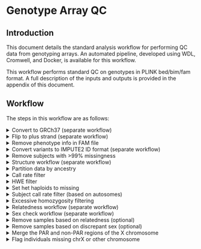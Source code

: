 # Genotype Array QC

## Introduction

This document details the standard analysis workflow for performing QC data from genotyping arrays. An automated pipeline, developed using WDL, Cromwell, and Docker, is available for this workflow.

This workflow performs standard QC on genotypes in PLINK bed/bim/fam format. A full description of the inputs and outputs is provided in the appendix of this document.

## Workflow

The steps in this workflow are as follows:
<details>
<summary>Convert to GRCh37 (separate workflow)</summary>

</details>


<details>
<summary>Flip to plus strand (separate workflow)</summary>

</details>



<details>
<summary>Remove phenotype info in FAM file</summary>

Sample command:
```
perl -lane 'print join("\t", @F[0 .. 3], "0\t0");' [INPUT_FAM_FILE]
```

Input Files:

| FILE | DESCRIPTION |
| --- | --- |
| `[INPUT_FAM_FILE]` | Input FAM file to remove phenotype info from |


Output Files:

| FILE | DESCRIPTION |
| --- | --- |
| `[OUTPUT_FAM_FILE]` | Output FAM file phenotype info removed |


Parameters:

| PARAMETER | DESCRIPTION |
| --- | --- |
| `--in_fam [INPUT_FAM_FILE]` | Input FAM file to remove phenotype info from |
| `--out_fam [OUTPUT_FAM_FILE]` | Output FAM file phenotype info removed |
</details>


<details>
<summary>Convert variants to IMPUTE2 ID format (separate workflow)</summary>

</details>


<details>
<summary>Remove subjects with >99% missingness</summary>

Sample command:
``` shell
plink \
    --bfile [INPUT_BED_BIM_FAM_PREFIX] \
    --mind 0.99 \
    --make-bed \
    --out [OUTPUT_BED_BIM_FAM_PREFIX]
```

Input Files:

| FILE | DESCRIPTION |
| --- | --- |
| `[INPUT_BED_BIM_FAM_PREFIX].bed` | PLINK format bed file for input genotypes |
| `[INPUT_BED_BIM_FAM_PREFIX].bim` | PLINK format bim file for input genotypes |
| `[INPUT_BED_BIM_FAM_PREFIX].fam` | PLINK format fam file for input genotypes |


Output Files:

| FILE | DESCRIPTION |
| --- | --- |
| `[OUTPUT_BED_BIM_FAM_PREFIX].bed` | PLINK format bed file for output genotypes |
| `[OUTPUT_BED_BIM_FAM_PREFIX].bim` | PLINK format bim file for output genotypes |
| `[OUTPUT_BED_BIM_FAM_PREFIX].fam` | PLINK format fam file for output genotypes |
| `[OUTPUT_BED_BIM_FAM_PREFIX].log` | PLINK log file |


Parameters:

| PARAMETER | DESCRIPTION |
| --- | --- |
| `--bfile [INPUT_BED_BIM_FAM_PREFIX]` | Prefix for input genotypes in PLINK bed/bim/fam format |
| `--mind 0.99` | Option indicating that individuals with >99% missingness should be excluded |
| `--make-bed` | Flag indicating to generate genotypes in PLINK bed/bim/fam format |
| `--out [OUTPUT_BED_BIM_FAM_PREFIX]` | Prefix for output genotypes in PLINK bed/bim/fam format |
</details>


<details>
<summary>Structure workflow (separate workflow)</summary>

</details>


<details>
<summary>Partition data by ancestry</summary>

Sample command:
``` shell
plink \
    --bfile [INPUT_BED_BIM_FAM_PREFIX] \
    --keep [KEEP_LIST] \
    --make-bed \
    --out [OUTPUT_BED_BIM_FAM_PREFIX]
```

Input Files:

| FILE | DESCRIPTION |
| --- | --- |
| `[INPUT_BED_BIM_FAM_PREFIX].bed` | PLINK format bed file for input genotypes |
| `[INPUT_BED_BIM_FAM_PREFIX].bim` | PLINK format bim file for input genotypes |
| `[INPUT_BED_BIM_FAM_PREFIX].fam` | PLINK format fam file for input genotypes |
| `[KEEP_LIST]` | List of subjects to keep |


Output Files:

| FILE | DESCRIPTION |
| --- | --- |
| `[OUTPUT_BED_BIM_FAM_PREFIX].bed` | PLINK format bed file for output genotypes |
| `[OUTPUT_BED_BIM_FAM_PREFIX].bim` | PLINK format bim file for output genotypes |
| `[OUTPUT_BED_BIM_FAM_PREFIX].fam` | PLINK format fam file for output genotypes |
| `[OUTPUT_BED_BIM_FAM_PREFIX].log` | PLINK log file |


Parameters:

| PARAMETER | DESCRIPTION |
| --- | --- |
| `--bfile [INPUT_BED_BIM_FAM_PREFIX]` | Prefix for input genotypes in PLINK bed/bim/fam format |
| `--keep [KEEP_LIST]` | List of subjects to keep |
| `--make-bed` | Flag indicating to generate genotypes in PLINK bed/bim/fam format |
| `--out [OUTPUT_BED_BIM_FAM_PREFIX]` | Prefix for output genotypes in PLINK bed/bim/fam format |
</details>


<details>
<summary>Call rate filter</summary>

Sample command:
``` shell
plink \
    --bfile [INPUT_BED_BIM_FAM_PREFIX] \
    --geno [CALL_RATE_THRESHOLD] \
    --make-bed \
    --out [OUTPUT_BED_BIM_FAM_PREFIX]
```

Input Files:

| FILE | DESCRIPTION |
| --- | --- |
| `[INPUT_BED_BIM_FAM_PREFIX].bed` | PLINK format bed file for input genotypes |
| `[INPUT_BED_BIM_FAM_PREFIX].bim` | PLINK format bim file for input genotypes |
| `[INPUT_BED_BIM_FAM_PREFIX].fam` | PLINK format fam file for input genotypes |


Output Files:

| FILE | DESCRIPTION |
| --- | --- |
| `[OUTPUT_BED_BIM_FAM_PREFIX].bed` | PLINK format bed file for output genotypes |
| `[OUTPUT_BED_BIM_FAM_PREFIX].bim` | PLINK format bim file for output genotypes |
| `[OUTPUT_BED_BIM_FAM_PREFIX].fam` | PLINK format fam file for output genotypes |
| `[OUTPUT_BED_BIM_FAM_PREFIX].log` | PLINK log file |


Parameters:

| PARAMETER | DESCRIPTION |
| --- | --- |
| `--bfile [INPUT_BED_BIM_FAM_PREFIX]` | Prefix for input genotypes in PLINK bed/bim/fam format |
| `--geno [CALL_RATE_THRESHOLD]` | Call rate threshold for excluding SNPs (e.g., 0.01) |
| `--make-bed` | Flag indicating to generate genotypes in PLINK bed/bim/fam format |
| `--out [OUTPUT_BED_BIM_FAM_PREFIX]` | Prefix for output genotypes in PLINK bed/bim/fam format |
</details>


<details>
<summary>HWE filter</summary>

Sample command:
``` shell
# Autosomes
plink \
    --bfile [INPUT_BED_BIM_FAM_PREFIX] \
    --hwe [HW_PVALUE_THRESHOLD] \
    --autosome \
    --make-bed \
    --out [OUTPUT_BED_BIM_FAM_PREFIX].autosome_hwe

# Chr X for females
plink \
    --bfile [INPUT_BED_BIM_FAM_PREFIX] \
    --hwe [HW_PVALUE_THRESHOLD] \
    --filter-females \
    --chr 23 \
    --make-bed \
    --out [OUTPUT_BED_BIM_FAM_PREFIX].x_hwe_females

# Extract chr X SNPs from full dataset
perl -lane 'print $F[1];' [OUTPUT_BED_BIM_FAM_PREFIX].x_hwe_females.bim > \
    [OUTPUT_BED_BIM_FAM_PREFIX].x_hwe_females.extract
plink \
    --bfile [INPUT_BED_BIM_FAM_PREFIX] \
    --extract [OUTPUT_BED_BIM_FAM_PREFIX].x_hwe_females.extract \
    --make-bed \
    --out [OUTPUT_BED_BIM_FAM_PREFIX].x_hwe

# Merge autosomes and chr X
plink \
  --bfile [OUTPUT_BED_BIM_FAM_PREFIX].autosome_hwe \
  --bmerge [OUTPUT_BED_BIM_FAM_PREFIX].x_hwe.bed \
          [OUTPUT_BED_BIM_FAM_PREFIX].x_hwe.bim \
          [OUTPUT_BED_BIM_FAM_PREFIX].x_hwe.fam \
  --make-bed \
  --out [OUTPUT_BED_BIM_FAM_PREFIX]

# Remove intermediates
rm [OUTPUT_BED_BIM_FAM_PREFIX].autosome_hwe*
rm [OUTPUT_BED_BIM_FAM_PREFIX].x_hwe_females*
rm [OUTPUT_BED_BIM_FAM_PREFIX].x_hwe*
```

Input Files:

| FILE | DESCRIPTION |
| --- | --- |
| `[INPUT_BED_BIM_FAM_PREFIX].bed` | PLINK format bed file for input genotypes |
| `[INPUT_BED_BIM_FAM_PREFIX].bim` | PLINK format bim file for input genotypes |
| `[INPUT_BED_BIM_FAM_PREFIX].fam` | PLINK format fam file for input genotypes |


Output Files:

| FILE | DESCRIPTION |
| --- | --- |
| `[OUTPUT_BED_BIM_FAM_PREFIX].bed` | PLINK format bed file for output genotypes |
| `[OUTPUT_BED_BIM_FAM_PREFIX].bim` | PLINK format bim file for output genotypes |
| `[OUTPUT_BED_BIM_FAM_PREFIX].fam` | PLINK format fam file for output genotypes |
| `[OUTPUT_BED_BIM_FAM_PREFIX].log` | PLINK log file |


Parameters:

| PARAMETER | DESCRIPTION |
| --- | --- |
| `--bfile [INPUT_BED_BIM_FAM_PREFIX]` | Prefix for input genotypes in PLINK bed/bim/fam format |
| `--hwe [HW_PVALUE_THRESHOLD]` | HW p-value threshold for excluding SNPs (e.g., 0.0001) |
| `--make-bed` | Flag indicating to generate genotypes in PLINK bed/bim/fam format |
| `--out [OUTPUT_BED_BIM_FAM_PREFIX]` | Prefix for output genotypes in PLINK bed/bim/fam format |
</details>


<details>
<summary>Set het haploids to missing</summary>

Sample command:
``` shell
plink \
    --bfile [INPUT_BED_BIM_FAM_PREFIX] \
    --set-hh-missing \
    --make-bed \
    --out [OUTPUT_BED_BIM_FAM_PREFIX]
```

Input Files:

| FILE | DESCRIPTION |
| --- | --- |
| `[INPUT_BED_BIM_FAM_PREFIX].bed` | PLINK format bed file for input genotypes |
| `[INPUT_BED_BIM_FAM_PREFIX].bim` | PLINK format bim file for input genotypes |
| `[INPUT_BED_BIM_FAM_PREFIX].fam` | PLINK format fam file for input genotypes |


Output Files:

| FILE | DESCRIPTION |
| --- | --- |
| `[OUTPUT_BED_BIM_FAM_PREFIX].bed` | PLINK format bed file for output genotypes |
| `[OUTPUT_BED_BIM_FAM_PREFIX].bim` | PLINK format bim file for output genotypes |
| `[OUTPUT_BED_BIM_FAM_PREFIX].fam` | PLINK format fam file for output genotypes |
| `[OUTPUT_BED_BIM_FAM_PREFIX].log` | PLINK log file |


Parameters:

| PARAMETER | DESCRIPTION |
| --- | --- |
| `--bfile [INPUT_BED_BIM_FAM_PREFIX]` | Prefix for input genotypes in PLINK bed/bim/fam format |
| `--set-hh-missing` | Flag indicating that PLINK should set heterozygous haploids to missing |
| `--make-bed` | Flag indicating to generate genotypes in PLINK bed/bim/fam format |
| `--out [OUTPUT_BED_BIM_FAM_PREFIX]` | Prefix for output genotypes in PLINK bed/bim/fam format |
</details>


<details>
<summary>Subject call rate filter (based on autosomes)</summary>

Sample command:
``` shell
# Autosomes
plink \
    --bfile [INPUT_BED_BIM_FAM_PREFIX] \
    --mind [CALL_RATE_THRESHOLD] \
    --autosome \
    --make-bed \
    --out [OUTPUT_BED_BIM_FAM_PREFIX].autosomes

# Extract subjects from full dataset
plink \
    --bfile [INPUT_BED_BIM_FAM_PREFIX] \
    --keep [OUTPUT_BED_BIM_FAM_PREFIX].autosomes.fam \
    --make-bed \
    --out [OUTPUT_BED_BIM_FAM_PREFIX]

# Remove intermediates
rm [OUTPUT_BED_BIM_FAM_PREFIX].autosomes*
```

Input Files:

| FILE | DESCRIPTION |
| --- | --- |
| `[INPUT_BED_BIM_FAM_PREFIX].bed` | PLINK format bed file for input genotypes |
| `[INPUT_BED_BIM_FAM_PREFIX].bim` | PLINK format bim file for input genotypes |
| `[INPUT_BED_BIM_FAM_PREFIX].fam` | PLINK format fam file for input genotypes |


Output Files:

| FILE | DESCRIPTION |
| --- | --- |
| `[OUTPUT_BED_BIM_FAM_PREFIX].bed` | PLINK format bed file for output genotypes |
| `[OUTPUT_BED_BIM_FAM_PREFIX].bim` | PLINK format bim file for output genotypes |
| `[OUTPUT_BED_BIM_FAM_PREFIX].fam` | PLINK format fam file for output genotypes |
| `[OUTPUT_BED_BIM_FAM_PREFIX].log` | PLINK log file |


Parameters:

| PARAMETER | DESCRIPTION |
| --- | --- |
| `--bfile [INPUT_BED_BIM_FAM_PREFIX]` | Prefix for input genotypes in PLINK bed/bim/fam format |
| `--mind [CALL_RATE_THRESHOLD]` | Call rate threshold for excluding subjects (e.g., 0.01) |
| `--make-bed` | Flag indicating to generate genotypes in PLINK bed/bim/fam format |
| `--out [OUTPUT_BED_BIM_FAM_PREFIX]` | Prefix for output genotypes in PLINK bed/bim/fam format |
</details>


<details>
<summary>Excessive homozygosity filtering</summary>

Sample command:
``` shell
```

Input Files:

| FILE | DESCRIPTION |
| --- | --- |


Output Files:

| FILE | DESCRIPTION |
| --- | --- |


Parameters:

| PARAMETER | DESCRIPTION |
| --- | --- |
</details>


<details>
<summary>Relatedness workflow (separate workflow)</summary>

</details>


<details>
<summary>Sex check workflow (separate workflow)</summary>

</details>


<details>
<summary>Remove samples based on relatedness (optional)</summary>

Sample command:
``` shell
plink \
    --bfile [INPUT_BED_BIM_FAM_PREFIX] \
    --remove [REMOVE_LIST] \
    --make-bed \
    --out [OUTPUT_BED_BIM_FAM_PREFIX]
```

Input Files:

| FILE | DESCRIPTION |
| --- | --- |
| `[INPUT_BED_BIM_FAM_PREFIX].bed` | PLINK format bed file for input genotypes |
| `[INPUT_BED_BIM_FAM_PREFIX].bim` | PLINK format bim file for input genotypes |
| `[INPUT_BED_BIM_FAM_PREFIX].fam` | PLINK format fam file for input genotypes |
| `[REMOVE_LIST]` | List of subjects to remove |


Output Files:

| FILE | DESCRIPTION |
| --- | --- |
| `[OUTPUT_BED_BIM_FAM_PREFIX].bed` | PLINK format bed file for output genotypes |
| `[OUTPUT_BED_BIM_FAM_PREFIX].bim` | PLINK format bim file for output genotypes |
| `[OUTPUT_BED_BIM_FAM_PREFIX].fam` | PLINK format fam file for output genotypes |
| `[OUTPUT_BED_BIM_FAM_PREFIX].log` | PLINK log file |


Parameters:

| PARAMETER | DESCRIPTION |
| --- | --- |
| `--bfile [INPUT_BED_BIM_FAM_PREFIX]` | Prefix for input genotypes in PLINK bed/bim/fam format |
| `--remove [REMOVE_LIST]` | List of subjects to remove |
| `--make-bed` | Flag indicating to generate genotypes in PLINK bed/bim/fam format |
| `--out [OUTPUT_BED_BIM_FAM_PREFIX]` | Prefix for output genotypes in PLINK bed/bim/fam format |
</details>


<details>
<summary>Remove samples based on discrepant sex (optional)</summary>

Sample command:
``` shell
plink \
    --bfile [INPUT_BED_BIM_FAM_PREFIX] \
    --remove [REMOVE_LIST] \
    --make-bed \
    --out [OUTPUT_BED_BIM_FAM_PREFIX]
```

Input Files:

| FILE | DESCRIPTION |
| --- | --- |
| `[INPUT_BED_BIM_FAM_PREFIX].bed` | PLINK format bed file for input genotypes |
| `[INPUT_BED_BIM_FAM_PREFIX].bim` | PLINK format bim file for input genotypes |
| `[INPUT_BED_BIM_FAM_PREFIX].fam` | PLINK format fam file for input genotypes |
| `[REMOVE_LIST]` | List of subjects to remove |


Output Files:

| FILE | DESCRIPTION |
| --- | --- |
| `[OUTPUT_BED_BIM_FAM_PREFIX].bed` | PLINK format bed file for output genotypes |
| `[OUTPUT_BED_BIM_FAM_PREFIX].bim` | PLINK format bim file for output genotypes |
| `[OUTPUT_BED_BIM_FAM_PREFIX].fam` | PLINK format fam file for output genotypes |
| `[OUTPUT_BED_BIM_FAM_PREFIX].log` | PLINK log file |


Parameters:

| PARAMETER | DESCRIPTION |
| --- | --- |
| `--bfile [INPUT_BED_BIM_FAM_PREFIX]` | Prefix for input genotypes in PLINK bed/bim/fam format |
| `--remove [REMOVE_LIST]` | List of subjects to remove |
| `--make-bed` | Flag indicating to generate genotypes in PLINK bed/bim/fam format |
| `--out [OUTPUT_BED_BIM_FAM_PREFIX]` | Prefix for output genotypes in PLINK bed/bim/fam format |
</details>


<details>
<summary>Merge the PAR and non-PAR regions of the X chromosome</summary>

Sample command:
```
plink \
    --bfile [INPUT_BED_BIM_FAM_PREFIX] \
    --merge-x no-fail \
    --make-bed \
    --out [OUTPUT_BED_BIM_FAM_PREFIX]
```

Input Files:

| FILE | DESCRIPTION |
| --- | --- |
| `[INPUT_BED_BIM_FAM_PREFIX].bed` | PLINK format bed file for input genotypes |
| `[INPUT_BED_BIM_FAM_PREFIX].bim` | PLINK format bim file for input genotypes |
| `[INPUT_BED_BIM_FAM_PREFIX].fam` | PLINK format fam file for input genotypes |


Output Files:

| FILE | DESCRIPTION |
| --- | --- |
| `[OUTPUT_BED_BIM_FAM_PREFIX].bed` | PLINK format bed file for output genotypes |
| `[OUTPUT_BED_BIM_FAM_PREFIX].bim` | PLINK format bim file for output genotypes |
| `[OUTPUT_BED_BIM_FAM_PREFIX].fam` | PLINK format fam file for output genotypes |
| `[OUTPUT_BED_BIM_FAM_PREFIX].log` | PLINK log file |


Parameters:

| PARAMETER | DESCRIPTION |
| --- | --- |
| `--bfile [INPUT_BED_BIM_FAM_PREFIX]` | Prefix for input genotypes in PLINK bed/bim/fam format |
| `--merge-x no-fail` | Option telling PLINK to merge the PAR and non-PAR regions and not fail if already split |
| `--make-bed` | Flag indicating to generate genotypes in PLINK bed/bim/fam format |
| `--out [OUTPUT_BED_BIM_FAM_PREFIX]` | Prefix for output genotypes in PLINK bed/bim/fam format |
</details>



<details>
<summary>Flag individuals missing chrX or other chromosome</summary>

</details>



